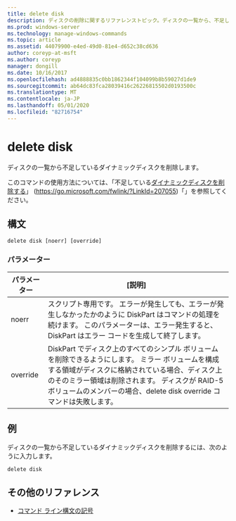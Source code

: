 ```yaml
---
title: delete disk
description: ディスクの削除に関するリファレンストピック。ディスクの一覧から、不足しているダイナミックディスクを削除します。
ms.prod: windows-server
ms.technology: manage-windows-commands
ms.topic: article
ms.assetid: 44079900-e4ed-49d0-81e4-d652c38cd636
author: coreyp-at-msft
ms.author: coreyp
manager: dongill
ms.date: 10/16/2017
ms.openlocfilehash: ad4888835c0bb1862344f104099b8b59027d1de9
ms.sourcegitcommit: ab64dc83fca28039416c26226815502d0193500c
ms.translationtype: MT
ms.contentlocale: ja-JP
ms.lasthandoff: 05/01/2020
ms.locfileid: "82716754"
---
```

# <a name="delete-disk"></a>delete disk

ディスクの一覧から不足しているダイナミックディスクを削除します。

このコマンドの使用方法については、「不足している[ダイナミックディスクを削除する](https://go.microsoft.com/fwlink/?LinkId=207055)」 (https://go.microsoft.com/fwlink/?LinkId=207055)「」を参照してください。

## <a name="syntax"></a>構文

```
delete disk [noerr] [override]
```

### <a name="parameters"></a>パラメーター

|パラメーター|[説明]|
|---------|-----------|
|noerr|スクリプト専用です。 エラーが発生しても、エラーが発生しなかったかのように DiskPart はコマンドの処理を続けます。 このパラメーターは、エラー発生すると、DiskPart はエラー コードを生成して終了します。|
|override|DiskPart でディスク上のすべてのシンプル ボリュームを削除できるようにします。 ミラー ボリュームを構成する領域がディスクに格納されている場合、ディスク上のそのミラー領域は削除されます。 ディスクが RAID-5 ボリュームのメンバーの場合、delete disk override コマンドは失敗します。|

## <a name="examples"></a>例

ディスクの一覧から不足しているダイナミックディスクを削除するには、次のように入力します。
```
delete disk
```

## <a name="additional-references"></a>その他のリファレンス

- [コマンド ライン構文の記号](command-line-syntax-key.md)

